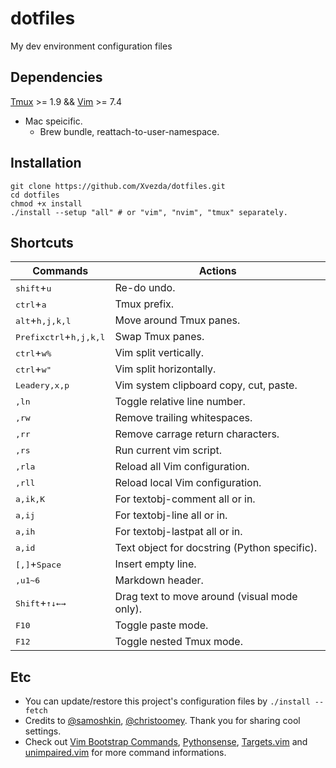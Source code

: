 # dotfiles
My dev environment configuration files

## Dependencies
[Tmux](https://github.com/tmux/tmux) >= 1.9 && [Vim](https://www.vim.org/) >= 7.4
* Mac speicific.
    * Brew bundle, reattach-to-user-namespace.

## Installation
```
git clone https://github.com/Xvezda/dotfiles.git
cd dotfiles
chmod +x install
./install --setup "all" # or "vim", "nvim", "tmux" separately.
```

## Shortcuts
Commands | Actions
--- | ---
<kbd>shift</kbd>+<kbd>u</kbd> | Re-do undo.
<kbd>ctrl</kbd>+<kbd>a</kbd> | Tmux prefix.
<kbd>alt</kbd>+<kbd>h,j,k,l</kbd> | Move around Tmux panes.
<kbd>Prefix</kbd><kbd>ctrl</kbd>+<kbd>h,j,k,l</kbd> | Swap Tmux panes.
<kbd>ctrl</kbd>+<kbd>w</kbd><kbd>%</kbd> | Vim split vertically.
<kbd>ctrl</kbd>+<kbd>w</kbd><kbd>"</kbd> | Vim split horizontally.
<kbd>Leader</kbd><kbd>y,x,p</kbd> | Vim system clipboard copy, cut, paste.
<kbd>,</kbd><kbd>l</kbd><kbd>n</kbd> | Toggle relative line number.
<kbd>,</kbd><kbd>r</kbd><kbd>w</kbd> | Remove trailing whitespaces.
<kbd>,</kbd><kbd>r</kbd><kbd>r</kbd> | Remove carrage return characters.
<kbd>,</kbd><kbd>r</kbd><kbd>s</kbd> | Run current vim script.
<kbd>,</kbd><kbd>r</kbd><kbd>l</kbd><kbd>a</kbd> | Reload all Vim configuration.
<kbd>,</kbd><kbd>r</kbd><kbd>l</kbd><kbd>l</kbd> | Reload local Vim configuration.
<kbd>a,i</kbd><kbd>k,K</kbd> | For textobj-comment all or in.
<kbd>a,i</kbd><kbd>j</kbd> | For textobj-line all or in.
<kbd>a,i</kbd><kbd>h</kbd> | For textobj-lastpat all or in.
<kbd>a,i</kbd><kbd>d</kbd> | Text object for docstring (Python specific).
<kbd>[,]</kbd>+<kbd>Space</kbd> | Insert empty line.
<kbd>,</kbd><kbd>u</kbd><kbd>1~6</kbd> | Markdown header.
<kbd>Shift</kbd>+<kbd>&uparrow;</kbd><kbd>&downarrow;</kbd><kbd>&leftarrow;</kbd><kbd>&rightarrow;</kbd> | Drag text to move around (visual mode only).
<kbd>F10</kbd> | Toggle paste mode.
<kbd>F12</kbd> | Toggle nested Tmux mode.

## Etc
* You can update/restore this project's configuration files by
`./install --fetch`
* Credits to [@samoshkin](https://github.com/samoshkin/tmux-config/), [@christoomey](https://github.com/christoomey/dotfiles). Thank you for sharing cool settings.
* Check out [Vim Bootstrap Commands](https://github.com/avelino/vim-bootstrap#commands), [Pythonsense](https://github.com/jeetsukumaran/vim-pythonsense), [Targets.vim](https://github.com/wellle/targets.vim) and [unimpaired.vim](https://github.com/tpope/vim-unimpaired) for more command informations.

